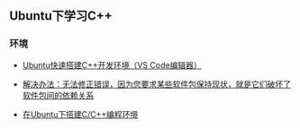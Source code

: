 
## Ubuntu下学习C++


### 环境

* [Ubuntu快速搭建C++开发环境（VS Code编辑器）](https://www.jianshu.com/p/2b6a3d41f641?night=1)

* [解决办法：无法修正错误，因为您要求某些软件包保持现状，就是它们破坏了软件包间的依赖关系](https://blog.csdn.net/quantum7/article/details/86416130)

* [在Ubuntu下搭建C/C++编程环境](https://blog.csdn.net/weixin_35477207/article/details/78165411)

